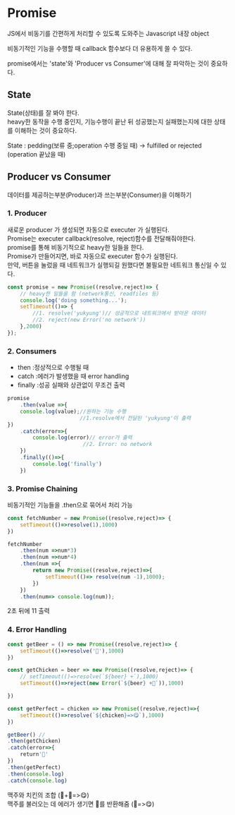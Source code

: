 Promise
====
JS에서 비동기를 간편하게 처리할 수 있도록 도와주는 Javascript 내장 object
  
비동기적인 기능을 수행할 때 callback 함수보다 더 유용하게 쓸 수 있다.

promise에서는 'state'와  'Producer vs Consumer'에 대해 잘 파악하는 것이 중요하다. 

 State
----
State(상태)를 잘 봐야 한다. </br>
heavy한 동작을 수행 중인지,
 기능수행이 끝난 뒤 성공했는지 실패했는지에 대한 상태를 이해하는 것이 중요하다.

State : pedding(보류 중;operation 수행 중일 때) -> fulfilled or rejected (operation 끝났을 때)


 Producer vs Consumer 
----
데이터를 제공하는부분(Producer)과 쓰는부분(Consumer)을 이해하기

<h3>1. Producer</h3>

새로운 producer 가 생성되면 자동으로 executer 가 실행된다. </br>
Promise는 executer callback(resolve, reject)함수를 전달해줘야한다.</br>
promise를 통해 비동기적으로 heavy한 일들을 한다. </br>
Promise가 만들어지면, 바로 자동으로 executer 함수가 실행된다.</br>
만약, 버튼을 눌렀을 때 네트워크가 실행되길 원했다면 불필요한 네트워크 통신일 수 있다.

```js
const promise = new Promise((resolve,reject)=> {
    // heavy한 일들을 함 (network통신, readfiles 등)
    console.log('doing something...');
    setTimeout(()=> {
        //1. resolve('yukyung')// 성공적으로 네트워크에서 받아온 데이터
        //2. reject(new Error('no network'))
    },2000)
});
```
<h3>2. Consumers </h3>

- then :정상적으로 수행될 때
- catch :에러가 발생했을 때 error handling 
- finally :성공 실패와 상관없이 무조건 출력

```js
promise
    .then(value =>{
    console.log(value);//원하는 기능 수행 
                       //1.resolve에서 전달된 'yukyung'이 출력
})
    .catch(error=>{
        console.log(error)// error가 출력 
                        //2. Error: no network
    })
    .finally(()=>{
        console.log('finally')
    })

```

<h3>3. Promise Chaining</h3>
비동기적인 기능들을 .then으로 묶어서 처리 가능 

```js
const fetchNumber = new Promise((resolve,reject)=> {
    setTimeout(()=>resolve(1),1000)
})

fetchNumber
    .then(num =>num*3)
    .then(num =>num*4)
    .then(num =>{
        return new Promise((resolve,reject)=>{
            setTimeout(()=> resolve(num -1),1000);
        })
    })
    .then(num=> console.log(num));
```
2초 뒤에 11 출력

<h3>4. Error Handling</h3>

```js
const getBeer = () => new Promise((resolve,reject)=> {
    setTimeout(()=>resolve('🍺'),1000)
})

const getChicken = beer => new Promise((resolve,reject)=> {
    // setTimeout(()=>resolve(`${beer} +`),1000)
    setTimeout(()=>reject(new Error(`${beer} +🍗`)),1000)

})

const getPerfect = chicken => new Promise((resolve,reject)=>{
    setTimeout(()=>resolve(`${chicken}=>😋`),1000)
})

getBeer() //
.then(getChicken)
.catch(error=>{
    return'🍕'
})
.then(getPerfect)
.then(console.log)
.catch(console.log)
```
맥주와 치킨의 조합 (🍺+🍗=>😋)</br>
맥주를 불러오는 데 에러가 생기면 🍕를 반환해줌 (🍕=>😋)